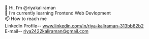 👋 Hi, I’m @riyakaliraman
<br>
🌱 I’m currently learning Frontend Web Devlopment
<br>
📫 How to reach me
<br>
Linkedin Profile--
www.linkedin.com/in/riya-kaliraman-313bb82b2 <br>
E-mail--
riya2422kaliraman@gmail.com
 

<!---
riyakaliraman/riyakaliraman is a ✨ special ✨ repository because its `README.md` (this file) appears on your GitHub profile.
You can click the Preview link to take a look at your changes.
--->
